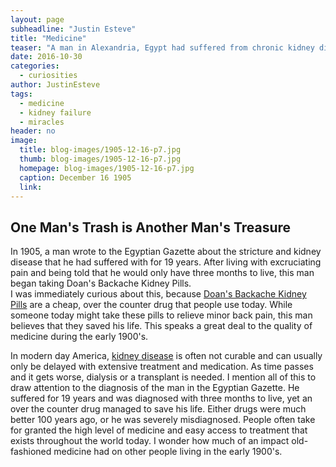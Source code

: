 ```yaml
---
layout: page
subheadline: "Justin Esteve"
title: "Medicine"
teaser: "A man in Alexandria, Egypt had suffered from chronic kidney disease for 19 years of his life. After being told he had less than three months to live, he has managed to cure his disease with only five boxes of Doan's Backache Kidney Pills."
date: 2016-10-30
categories:
  - curiosities
author: JustinEsteve
tags:
  - medicine
  - kidney failure
  - miracles
header: no
image:
  title: blog-images/1905-12-16-p7.jpg
  thumb: blog-images/1905-12-16-p7.jpg
  homepage: blog-images/1905-12-16-p7.jpg
  caption: December 16 1905
  link:
---
```

## One Man's Trash is Another Man's Treasure

In 1905, a man wrote to the Egyptian Gazette about the stricture and kidney disease that he had suffered with for 19 years. After living with excruciating pain and being told that he would only have three months to live, this man began taking Doan's Backache Kidney Pills.  
I was immediately curious about this, because [Doan's Backache Kidney Pills](https://pics.drugstore.com/prodimg/498956/450.jpg) are a cheap, over the counter drug that people use today. While someone today might take these pills to relieve minor back pain, this man believes that they saved his life. This speaks a great deal to the quality of medicine during the early 1900's.  

In modern day America, [kidney disease](https://medlineplus.gov/magazine/issues/winter08/articles/winter08pg9-10.html) is often not curable and can usually only be delayed with extensive treatment and medication. As time passes and it gets worse, dialysis or a transplant is needed. I mention all of this to draw attention to the diagnosis of the man in the Egyptian Gazette. He suffered for 19 years and was diagnosed with three months to live, yet an over the counter drug managed to save his life. Either drugs were much better 100 years ago, or he was severely misdiagnosed. People often take for granted the high level of medicine and easy access to treatment that exists throughout the world today. I wonder how much of an impact old-fashioned medicine had on other people living in the early 1900's.
